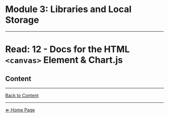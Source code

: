 # Module 3: Libraries and Local Storage

***

# Read: 12 - Docs for the HTML `<canvas>` Element & Chart.js

## Content

***

[Back to Content](#content)

***

[⇐ Home Page](../)
